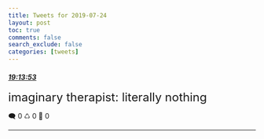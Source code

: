 ```yaml
---
title: Tweets for 2019-07-24
layout: post
toc: true
comments: false
search_exclude: false
categories: [tweets]
---
```



#### <a href = "https://twitter.com/deepfates/status/1154198050107035648">*19:13:53*</a>

<font size="5">imaginary therapist: literally nothing</font>



🗨️ 0 ♺ 0 🤍  0   

---
    
            


